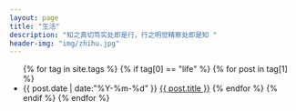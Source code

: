 ```yaml
---
layout: page
title: "生活"
description: "知之真切笃实处即是行，行之明觉精察处即是知 "
header-img: "img/zhihu.jpg"
---
```



<ul class="listing">
{% for tag in site.tags %}
  {% if tag[0] == "life" %}
    {% for post in tag[1] %}
      <li class="listing-item">
        <time datetime="{{ post.date | date:"%Y-%m-%d" }}">{{ post.date | date:"%Y-%m-%d" }}</time>
        <a href="{{ post.url }}" title="{{ post.tile }}">{{ post.title }}</a>
    {% endfor %}
  {% endif %}
{% endfor %}